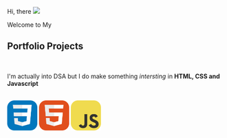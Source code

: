 Hi, there <img src="https://user-images.githubusercontent.com/18350557/176309783-0785949b-9127-417c-8b55-ab5a4333674e.gif"> <br>
<p>Welcome to My </p>
<h2>Portfolio  Projects</h2>
<br>
<p>I'm actually into DSA but I do make something <i>intersting</i> in <b>HTML, CSS and Javascript</b></p><br>
<img src="https://github.com/tandpfun/skill-icons/blob/main/icons/CSS.svg" width="70" height="70">
<img  src="https://github.com/tandpfun/skill-icons/blob/main/icons/HTML.svg" width="70" height="70">
<img  src="https://github.com/tandpfun/skill-icons/blob/main/icons/JavaScript.svg" width="70" height="70">

